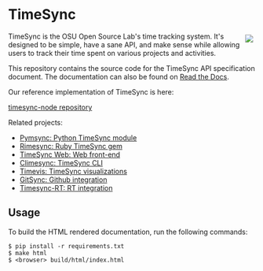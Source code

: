 TimeSync
========

<img align="right" style="padding: 5px;" src="/source/_static/timesync.png?raw=true" />

TimeSync is the OSU Open Source Lab's time tracking system. It's designed to be
simple, have a sane API, and make sense while allowing users to track their
time spent on various projects and activities.

This repository contains the source code for the TimeSync API specification
document. The documentation can also be found on [Read the Docs](http://timesync.readthedocs.io/en/latest/).

Our reference implementation of TimeSync is here:

[timesync-node repository](https://github.com/osuosl/timesync-node)

Related projects:

* [Pymsync: Python TimeSync module](https://github.com/osuosl/pymesync)
* [Rimesync: Ruby TimeSync gem](https://github.com/osuosl/rimesync)
* [TimeSync Web: Web front-end](https://github.com/osuosl/timesync-frontend-flask)
* [Climesync: TimeSync CLI](https://github.com/osuosl/timesync-node)
* [Timevis: TimeSync visualizations](https://github.com/osuosl/timevis)
* [GitSync: Github integration](https://github.com/osuosl/gitsync)
* [Timesync-RT: RT integration](https://github.com/osuosl/rt-timesync)

Usage
-----

To build the HTML rendered documentation, run the following commands:

```
$ pip install -r requirements.txt
$ make html
$ <browser> build/html/index.html
```
